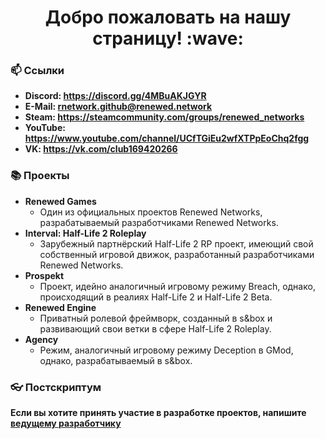 <h1 align="center"> Добро пожаловать на нашу страницу! :wave:</h1>

### :mailbox: Ссылки
- <b>Discord: https://discord.gg/4MBuAKJGYR</b> <br>
- <b>E-Mail: rnetwork.github@renewed.network</b> <br>
- <b>Steam: https://steamcommunity.com/groups/renewed_networks</b> <br>
- <b>YouTube: https://www.youtube.com/channel/UCfTGiEu2wfXTPpEoChq2fgg</b> <br>
- <b>VK: https://vk.com/club169420266</b> <br>

### 📚 Проекты
- <b>Renewed Games</b>
  - Один из официальных проектов Renewed Networks, разрабатываемый разработчиками Renewed Networks.
- <b>Interval: Half-Life 2 Roleplay</b>
  - Зарубежный партнёрский Half-Life 2 RP проект, имеющий свой собственный игровой движок, разработанный разработчиками Renewed Networks.
- <b>Prospekt</b>
  - Проект, идейно аналогичный игровому режиму Breach, однако, происходящий в реалиях Half-Life 2 и Half-Life 2 Beta.
- <b>Renewed Engine</b>
  - Приватный ролевой фреймворк, созданный в s&box и развивающий свои ветки в сфере Half-Life 2 Roleplay.
- <b>Agency</b>
  - Режим, аналогичный игровому режиму Deception в GMod, однако, разрабатываемый в s&box.

### :eyeglasses: Постскриптум
<b>Если вы хотите принять участие в разработке проектов, напишите [ведущему разработчику](https://steamcommunity.com/id/bilwin/)</b>
